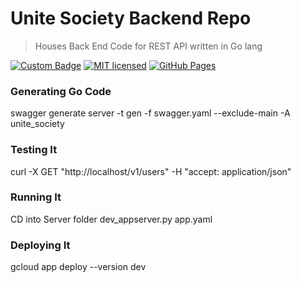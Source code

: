 # Unite Society Backend Repo
> Houses Back End Code for REST API written in Go lang

[![Custom Badge](https://img.shields.io/badge/Author-Abhijit%20Kar-brightgreen.svg?style=flat)](http://www.abhijit-kar.com/)
[![MIT licensed](https://img.shields.io/badge/Licence-MIT-blue.svg?style=flat)](https://opensource.org/licenses/mit-license.php)
[![GitHub Pages](https://img.shields.io/badge/Server-GitHub%20Pages-brightgreen.svg?style=flat)](http://www.abhijit-kar.com/swagger-editor/)

### Generating Go Code

swagger generate server -t gen -f swagger.yaml --exclude-main -A unite_society

### Testing It
curl -X GET "http://localhost/v1/users" -H "accept: application/json"

### Running It
CD into Server folder
dev_appserver.py app.yaml

### Deploying It
gcloud app deploy --version dev

